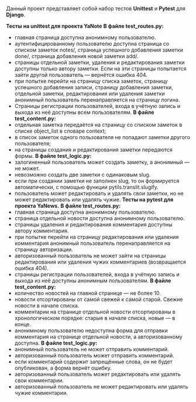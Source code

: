Данный проект представляет собой набор тестов **Unittest** и **Pytest** для **Django**.

**Тесты на unittest для проекта YaNote**
**В файле test_routes.py:**
- главная страница доступна анонимному пользователю.
- аутентифицированному пользователю доступна страница со списком заметок notes/, страница успешного добавления заметки done/, страница добавления новой заметки add/.
- страницы отдельной заметки, удаления и редактирования заметки доступны только автору заметки. Если на эти страницы попытается зайти другой пользователь — вернётся ошибка 404.
- при попытке перейти на страницу списка заметок, страницу успешного добавления записи, страницу добавления заметки, отдельной заметки, редактирования или удаления заметки анонимный пользователь перенаправляется на страницу логина.
- Страницы регистрации пользователей, входа в учётную запись и выхода из неё доступны всем пользователям.
**В файле test_content.py:**
- отдельная заметка передаётся на страницу со списком заметок в списке object_list в словаре context;
- в список заметок одного пользователя не попадают заметки другого пользователя;
- на страницы создания и редактирования заметки передаются формы.
**В файле test_logic.py:**
- залогиненный пользователь может создать заметку, а анонимный — не может.
- невозможно создать две заметки с одинаковым slug.
- если при создании заметки не заполнен slug, то он формируется автоматически, с помощью функции pytils.translit.slugify.
- пользователь может редактировать и удалять свои заметки, но не может редактировать или удалять чужие.
**Тесты на pytest для проекта YaNews.**
**В файле test_routes.py:**
- главная страница доступна анонимному пользователю.
- страница отдельной новости доступна анонимному пользователю.
- страницы удаления и редактирования комментария доступны автору комментария.
- при попытке перейти на страницу редактирования или удаления комментария анонимный пользователь перенаправляется на страницу авторизации.
- авторизованный пользователь не может зайти на страницы редактирования или удаления чужих комментариев (возвращается ошибка 404).
- страницы регистрации пользователей, входа в учётную запись и выхода из неё доступны анонимным пользователям.
**В файле test_content.py:**
- количество новостей на главной странице — не более 10.
- новости отсортированы от самой свежей к самой старой. Свежие новости в начале списка.
- комментарии на странице отдельной новости отсортированы в хронологическом порядке: старые в начале списка, новые — в конце.
- анонимному пользователю недоступна форма для отправки комментария на странице отдельной новости, а авторизованному доступна.
**В файле test_logic.py:**
- анонимный пользователь не может отправить комментарий.
- авторизованный пользователь может отправить комментарий.
- если комментарий содержит запрещённые слова, он не будет опубликован, а форма вернёт ошибку.
- авторизованный пользователь может редактировать или удалять свои комментарии.
- авторизованный пользователь не может редактировать или удалять чужие комментарии.